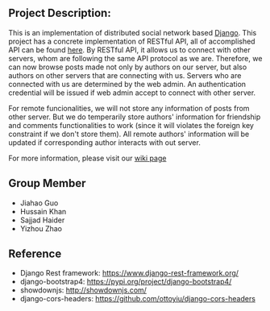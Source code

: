 ## Project Description:
This is an implementation of distributed social network based [Django](https://www.djangoproject.com/). This project has a concrete implementation of RESTful API, all of accomplished API can be found [here](https://github.com/sajjadhaiderrr/CMPUT404-Project/wiki/API-Endpoints). By RESTful API, it allows us to connect with other servers, whom are following the same API protocol as we are. Therefore, we can now browse posts made not only by authors on our server, but also authors on other servers that are connecting with us. Servers who are connected with us are determined by the web admin. An authentication credential will be issued if web admin accept to connect with other server.

For remote funcionalities, we will not store any information of posts from other server. But we do temperarily store authors' information for friendship and comments functionalities to work (since it will violates the foreign key constraint if we don't store them). All remote authors' information will be updated if corresponding author interacts with out server.

For more information, please visit our [wiki page](https://github.com/sajjadhaiderrr/CMPUT404-Project/wiki)

## Group Member
- Jiahao Guo
- Hussain Khan
- Sajjad Haider
- Yizhou Zhao

## Reference
- Django Rest framework: https://www.django-rest-framework.org/
- django-bootstrap4: https://pypi.org/project/django-bootstrap4/
- showdownjs: http://showdownjs.com/
- django-cors-headers: https://github.com/ottoyiu/django-cors-headers
